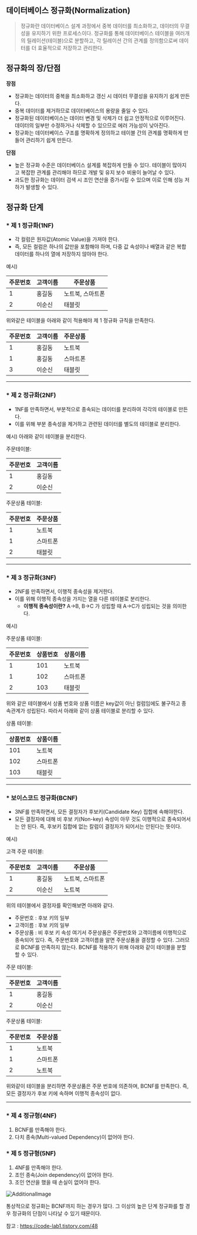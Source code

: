 ## 데이터베이스 정규화(Normalization)
> 정규화란 데이터베이스 설계 과정에서 중복 데이터를 최소화하고, 데이터의 무결성을 유지하기 위한 프로세스이다. 정규화를 통해 데이터베이스 테이블을 여러개의 릴레이션(테이블)으로 분할하고, 각 릴레이션 간의 관계를 정의함으로써 데이터를 더 효율적으로 저장하고 관리한다.

## 정규화의 장/단점
**장점**
- 정규화는 데이터의 중복을 최소화하고 갱신 시 데이터 무결성을 유지하기 쉽게 만든다.
- 중복 데이터를 제거하므로 데이터베이스의 용량을 줄일 수 있다.
- 정규화된 데이터베이스는 데이터 변경 및 삭제가 더 쉽고 안정적으로 이루어진다. 데이터의 일부만 수정하거나 삭제할 수 있으므로 에러 가능성이 낮아진다.
- 정규화는 데이터베이스 구조를 명확하게 정의하고 테이블 간의 관계를 명확하게 만들어 관리하기 쉽게 만든다.

**단점**
- 높은 정규화 수준은 데이터베이스 설계를 복잡하게 만들 수 있다. 테이블이 많아지고 복잡한 관계를 관리해야 하므로 개발 및 유지 보수 비용이 늘어날 수 있다.
- 과도한 정규화는 데이터 검색 시 조인 연산을 증가시킬 수 있으며 이로 인해 성능 저하가 발생할 수 있다.

## 정규화 단계

### * **제 1 정규화(1NF)**
- 각 컬럼은 원자값(Atomic Value)을 가져야 한다.
- 즉, 모든 컬럼은 하나의 값만을 포함해야 하며, 다중 값 속성이나 배열과 같은 복합 데이터를 하나의 열에 저장하지 않아야 한다.

예시)

| 주문번호 | 고객이름 | 주문상품       |
|---------|------|---------------|
| 1       | 홍길동  | 노트북, 스마트폰 |
| 2       | 이순신  | 태블릿        |

위와같은 테이블을 아래와 같이 적용해야 제 1 정규화 규칙을 만족한다.

| 주문번호 | 고객이름 | 주문상품       |
|------|------|---------------|
| 1    | 홍길동  | 노트북 |
| 1    | 홍길동  | 스마트폰|
| 3    | 이순신  | 태블릿        |

---

### * **제 2 정규화(2NF)**
- 1NF를 만족하면서, 부분적으로 종속되는 데이터를 분리하여 각각의 테이블로 만든다.
- 이를 위해 부분 종속성을 제거하고 관련된 데이터를 별도의 테이블로 분리한다.

예시) 아래와 같이 테이블을 분리한다.

주문테이블:

| 주문번호 | 고객이름 |
|---------|------|
| 1       | 홍길동  |
| 2       | 이순신  |

주문상품 테이블:

| 주문번호 | 주문상품       |
|---------|---------------|
| 1       | 노트북        |
| 1       | 스마트폰     |
| 2       | 태블릿        |

---

### * **제 3 정규화(3NF)**
- 2NF를 만족하면서, 이행적 종속성을 제거한다.
- 이를 위해 이행적 종속성을 가지는 열을 다른 테이블로 분리한다.
  - **이행적 종속성이란?** A->B, B->C 가 성립할 때 A->C가 성립되는 것을 의미한다.

예시)

주문상품 테이블:

| 주문번호 | 상품번호 | 상품이름 |
|---------|---------|---------|
| 1       | 101     | 노트북  |
| 1       | 102     | 스마트폰 |
| 2       | 103     | 태블릿  |

위와 같은 테이블에서 상품 번호와 상품 이름은 key값이 아닌 컬럼임에도 불구하고 종속관계가 성립된다.
따라서 아래와 같이 상품 테이블로 분리할 수 있다.

상품 테이블:

| 상품번호 | 상품이름 |
|---------|---------|
| 101     | 노트북  |
| 102     | 스마트폰 |
| 103     | 태블릿  |

---

### * **보이스코드 정규화(BCNF)**
- 3NF를 만족하면서, 모든 결정자가 후보키(Candidate Key) 집합에 속해야한다. 
- 모든 결정자에 대해 비 후보 키(Non-key) 속성이 아무 것도 이행적으로 종속되어서는 안 된다. 즉, 후보키 집합에 없는 칼럼이 결정자가 되어서는 안된다는 뜻이다.

예시)

고객 주문 테이블:

| 주문번호 | 고객이름 | 주문상품       |
|---------|------|---------------|
| 1       | 홍길동  | 노트북, 스마트폰 |
| 2       | 이순신  | 노트북        |

위의 테이블에서 결정자를 확인해보면 아래와 같다.
- 주문번호 : 후보 키의 일부
- 고객이름 : 후보 키의 일부
- 주문상품 : 비 후보 키 속성
여기서 주문상품은 주문번호와 고객이름에 이행적으로 종속되어 있다. 즉, 주문번호와 고객이름을 알면 주문상품을 결정할 수 있다. 그러므로 BCNF를 만족하지 않는다.
BCNF를 적용하기 위해 아래와 같이 테이블을 분할할 수 있다.

주문 테이블:

| 주문번호 | 고객이름 |
|---------|------|
| 1       | 홍길동  |
| 2       | 이순신  |

주문상품 테이블:

| 주문번호 | 주문상품       |
|---------|---------------|
| 1       | 노트북        |
| 1       | 스마트폰     |
| 2       | 노트북        |

위와같이 테이블을 분리하면 주문상품은 주문 번호에 의존하며, BCNF를 만족한다. 즉, 모든 결정자가 후보 키에 속하며 이행적 종속성이 없다.

---

### * **제 4 정규형(4NF)**
1. BCNF를 만족해야 한다.
2. 다치 종속(Multi-valued Dependency)이 없어야 한다.

### * **제 5 정규형(5NF)**
1. 4NF를 만족해야 한다.
2. 조인 종속(Join dependency)이 없어야 한다.
3. 조인 연산을 했을 때 손실이 없어야 한다.


![AdditionalImage](https://img1.daumcdn.net/thumb/R1280x0/?scode=mtistory2&fname=https%3A%2F%2Fblog.kakaocdn.net%2Fdn%2Fd9KQbK%2Fbtrj0KexV5J%2F2RH6az0sCEuWawlLLlhzhk%2Fimg.png)

통상적으로 정규화는 BCNF까지 하는 경우가 많다. 그 이상의 높은 단계 정규화를 할 경우 정규화의 단점이 나타날 수 있기 때문이다.

참고 : https://code-lab1.tistory.com/48